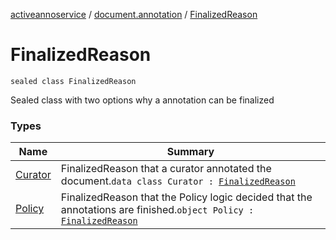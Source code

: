 [activeannoservice](../../index.md) / [document.annotation](../index.md) / [FinalizedReason](./index.md)

# FinalizedReason

`sealed class FinalizedReason`

Sealed class with two options why a annotation can be finalized

### Types

| Name | Summary |
|---|---|
| [Curator](-curator/index.md) | FinalizedReason that a curator annotated the document.`data class Curator : `[`FinalizedReason`](./index.md) |
| [Policy](-policy.md) | FinalizedReason that the Policy logic decided that the annotations are finished.`object Policy : `[`FinalizedReason`](./index.md) |
